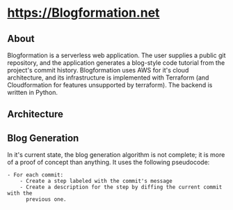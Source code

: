 # https://Blogformation.net

## About

Blogformation is a serverless web application. The user supplies a public git
repository, and the application generates a blog-style code tutorial from the
project's commit history. Blogformation uses AWS for it's cloud architecture, 
and its infrastructure is implemented with Terraform (and Cloudformation for
features unsupported by terraform). The backend is written in Python.

## Architecture

## Blog Generation 

In it's current state, the blog generation algorithm is not complete; it is 
more of a proof of concept than anything. It uses the following pseudocode:

```
- For each commit:
    - Create a step labeled with the commit's message
    - Create a description for the step by diffing the current commit with the 
      previous one.
```